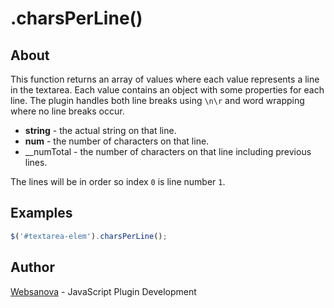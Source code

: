 # .charsPerLine()

## About

This function returns an array of values where each value represents a line in the textarea.  Each value contains an object with some properties for each line.  The plugin handles both line breaks using `\n\r` and word wrapping where no line breaks occur.

* __string__ - the actual string on that line.
* __num__ - the number of characters on that line.
* __numTotal - the number of characters on that line including previous lines.

The lines will be in order so index `0` is line number `1`.

## Examples

```js
$('#textarea-elem').charsPerLine();
```

## Author

[Websanova](http://websanova.com) - JavaScript Plugin Development